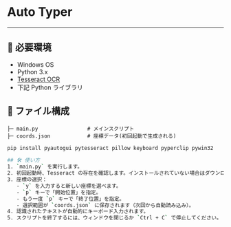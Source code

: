 # Auto Typer

---

## 🧾 必要環境

- Windows OS
- Python 3.x
- [Tesseract OCR](https://github.com/tesseract-ocr/tesseract/releases)
- 下記 Python ライブラリ

## 📂 ファイル構成
```
├─ main.py                # メインスクリプト
├─ coords.json            # 座標データ(初回起動で生成される)
```

```bash
pip install pyautogui pytesseract pillow keyboard pyperclip pywin32

## 🛠️ 使い方
1. `main.py` を実行します。
2. 初回起動時、Tesseract の存在を確認します。インストールされていない場合はダウンロードリンクが表示され、URLが自動でクリップボードにコピーされます。
3. 座標の選択：
   - `y` を入力すると新しい座標を選べます。
   - `p` キーで「開始位置」を指定。
   - もう一度 `p` キーで「終了位置」を指定。
   - 選択範囲が `coords.json` に保存されます（次回から自動読み込み）。
4. 認識されたテキストが自動的にキーボード入力されます。
5. スクリプトを終了するには、ウィンドウを閉じるか `Ctrl + C` で停止してください。
